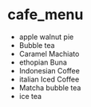 # cafe_menu
* apple walnut pie
* Bubble tea
* Caramel Machiato
* ethopian Buna
* Indonesian Coffee
* italian Iced Coffee
* Matcha bubble tea
* ice tea



